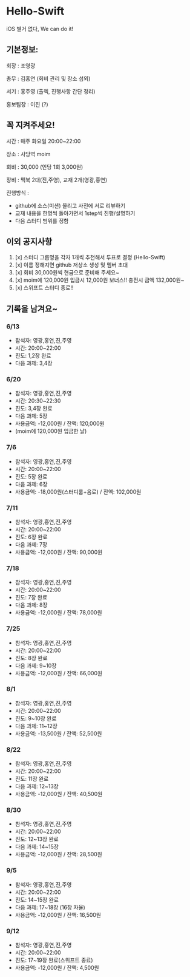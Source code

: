 # Hello-Swift
iOS 별거 없다, We can do it!

## 기본정보:

회장 : 조영광

총무 : 김홍연 (회비 관리 및 장소 섭외)

서기 : 홍주영 (출첵, 진행사항 간단 정리)

홍보팀장 : 이진 (?)

## 꼭 지켜주세요!

시간 : 매주 화요일 20:00~22:00

장소 : 사당역 moim

회비 : 30,000 (인당 1회 3,000원)

장비 : 맥북 2대(진,주영), 교재 2개(영광,홍연)

진행방식 : 

- github에 소스(미션) 올리고 사전에 서로 리뷰하기
- 교재 내용을 한명씩 돌아가면서 1step씩 진행/설명하기
- 다음 스터디 범위를 정함

## 이외 공지사항

1. [x] 스터디 그룹명을 각자 1개씩 추천해서 투표로 결정 (Hello-Swift)
2. [x] 이름 정해지면 github 저상소 생성 및 멤버 초대
3. [x] 회비 30,000원씩 현금으로 준비해 주세요~
4. [x] moim에 120,000원 입금시 12,000원 보너스!! 충전시 금액 132,000원~
5. [x] 스위프트 스터디 종료!!

## 기록을 남겨요~
### 6/13
- 참석자: 영광,홍연,진,주영
- 시간: 20:00~22:00
- 진도: 1,2장 완료
- 다음 과제: 3,4장

### 6/20
- 참석자: 영광,홍연,진,주영
- 시간: 20:30~22:30
- 진도: 3,4장 완료
- 다음 과제: 5장
- 사용금액: -12,000원 / 잔액: 120,000원
- (moim에 120,000원 입금한 날)

### 7/6
- 참석자: 영광,홍연,진,주영
- 시간: 20:00~22:00
- 진도: 5장 완료
- 다음 과제: 6장
- 사용금액: -18,000원(스터디룸+음료) / 잔액: 102,000원

### 7/11
- 참석자: 영광,홍연,진,주영
- 시간: 20:00~22:00
- 진도: 6장 완료
- 다음 과제: 7장
- 사용금액: -12,000원 / 잔액: 90,000원

### 7/18
- 참석자: 영광,홍연,진,주영
- 시간: 20:00~22:00
- 진도: 7장 완료
- 다음 과제: 8장
- 사용금액: -12,000원 / 잔액: 78,000원

### 7/25
- 참석자: 영광,홍연,진,주영
- 시간: 20:00~22:00
- 진도: 8장 완료
- 다음 과제: 9~10장
- 사용금액: -12,000원 / 잔액: 66,000원

### 8/1
- 참석자: 영광,홍연,진,주영
- 시간: 20:00~22:00
- 진도: 9~10장 완료
- 다음 과제: 11~12장
- 사용금액: -13,500원 / 잔액: 52,500원

### 8/22
- 참석자: 영광,홍연,진,주영
- 시간: 20:00~22:00
- 진도: 11장 완료
- 다음 과제: 12~13장
- 사용금액: -12,000원 / 잔액: 40,500원

### 8/30
- 참석자: 영광,홍연,진,주영
- 시간: 20:00~22:00
- 진도: 12~13장 완료
- 다음 과제: 14~15장
- 사용금액: -12,000원 / 잔액: 28,500원

### 9/5
- 참석자: 영광,홍연,진,주영
- 시간: 20:00~22:00
- 진도: 14~15장 완료
- 다음 과제: 17~18장 (16장 자율)
- 사용금액: -12,000원 / 잔액: 16,500원

### 9/12
- 참석자: 영광,홍연,진,주영
- 시간: 20:00~22:00
- 진도: 17~19장 완료(스위프트 종료)
- 사용금액: -12,000원 / 잔액: 4,500원
